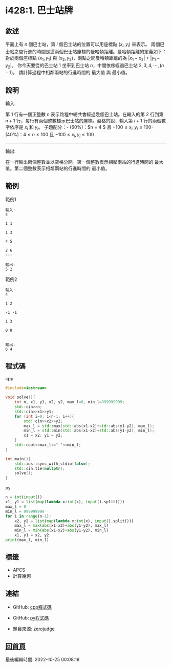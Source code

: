# i428:1. 巴士站牌

## 敘述

平面上有 $n$ 個巴士站，第 $i$ 個巴士站的位置可以用座標點 $(x_i, y_i)$ 來表示。
兩個巴士站之間行進的時間是這兩個巴士站座標的曼哈頓距離。曼哈頓距離的定義如下：對於兩個座標點 $(x_1, y_1)$ 與 $(x_2, y_2)$，兩點之間曼哈頓距離的為 $|x_1-x_2| + |y_1 - y_2|$。
你今天要從的巴士站 $1$ 坐車到巴士站 $n$，中間依序經過巴士站 $2, 3, 4, \cdots, (n-1)$。
請計算過程中相鄰兩站的行進時間的 最大值 與 最小值。


## 說明

輸入:

第 $1$ 行有一個正整數 $n$ 表示路程中總共會經過幾個巴士站。在輸入的第 $2$ 行到第 $n+1$ 行，每行有兩個整數標示巴士站的座標。嚴格的說，輸入第 $i+1$ 行的兩個數字依序是 $x_i$ 和 $y_i$。
子題配分：- $(60\%)$：$n = 4 $ 且 $-100 \leq x_i, y_i \leq 100$- $(40\%)$：$4 \leq n \leq 100$ 且 $-100 \leq x_i, y_i \leq 100$

---

輸出:

在一行輸出兩個整數並以空格分開。第一個整數表示相鄰兩站的行進時間的 最大值。第二個整數表示相鄰兩站的行進時間的 最小值。

## 範例
範例1

```
輸入:
4
1 1
1 3
4 5
2 6
---

輸出:
5 2

```
範例2

```
輸入:
4
1 2
-1 -1
1 3
0 0
---

輸出:
6 4

```

## 程式碼
cpp

```cpp
#include<iostream>

void solve(){
    int n, x1, y1, x2, y2, max_l=0, min_l=999999999;
    std::cin>>n;
    std::cin>>x1>>y1;
    for (int i=0; i<n-1; i++){
        std::cin>>x2>>y2;
        max_l = std::max(std::abs(x1-x2)+std::abs(y1-y2), max_l);
        min_l = std::min(std::abs(x1-x2)+std::abs(y1-y2), min_l);
        x1 = x2; y1 = y2;
    }
    std::cout<<max_l<<" "<<min_l;
}

int main(){
    std::ios::sync_with_stdio(false);
	std::cin.tie(nullptr);
    solve();
}

```

py

```py
n = int(input())
x1, y1 = list(map(lambda x:int(x), input().split()))
max_l = 0
min_l = 999999999
for i in range(n-1):
    x2, y2 = list(map(lambda x:int(x), input().split()))
    max_l = max(abs(x1-x2)+abs(y1-y2), max_l)
    min_l = min(abs(x1-x2)+abs(y1-y2), min_l)
    x1, y1 = x2, y2
print(max_l, min_l)
```

## 標籤
- APCS
- 計算幾何


## 連結
- GitHub: [cpp程式碼](https://github.com/henryleecode23/solve_record/blob/main/zerojudge/i428/main.cpp)
- GitHub: [py程式碼](https://github.com/henryleecode23/solve_record/blob/main/zerojudge/i428/main.py)


- 題目來源: [zerojudge](https://zerojudge.tw/ShowProblem?problemid=i428)

## [回首頁](https://henryleecode23.github.io/solve_record/)


最後編輯時間: 2022-10-25 00:08:18